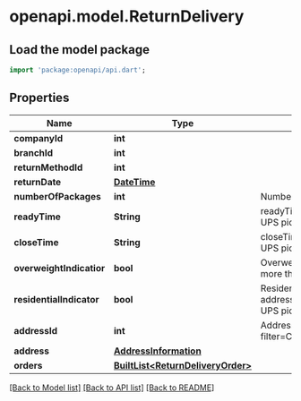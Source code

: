 # openapi.model.ReturnDelivery

## Load the model package
```dart
import 'package:openapi/api.dart';
```

## Properties
Name | Type | Description | Notes
------------ | ------------- | ------------- | -------------
**companyId** | **int** |  | [optional] 
**branchId** | **int** |  | [optional] 
**returnMethodId** | **int** |  | [optional] 
**returnDate** | [**DateTime**](DateTime.md) |  | [optional] 
**numberOfPackages** | **int** | Number of packages returned | [optional] 
**readyTime** | **String** | readyTime in the format (HHmm) (required for UPS pickup) | [optional] 
**closeTime** | **String** | closeTime in the format (HHmm) (required for UPS pickup) | [optional] 
**overweightIndicatior** | **bool** | Overweight indicator: true if one package weights more then 32 Kgs (required for UPS pickup) | [optional] 
**residentialIndicator** | **bool** | Residential indicator: Indicates if the pickup address is commercial or residential (required for UPS pickup) | [optional] 
**addressId** | **int** | Address id as received from <a href=\"?filter=Customer\">/api/Customer/ShippingAddress</a> | [optional] 
**address** | [**AddressInformation**](AddressInformation.md) |  | [optional] 
**orders** | [**BuiltList&lt;ReturnDeliveryOrder&gt;**](ReturnDeliveryOrder.md) |  | [optional] 

[[Back to Model list]](../README.md#documentation-for-models) [[Back to API list]](../README.md#documentation-for-api-endpoints) [[Back to README]](../README.md)


